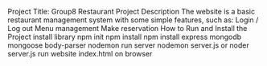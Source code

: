 Project Title:
Group8 Restaurant
Project Description
The website is a basic restaurant management system with some simple features, such as:
Login / Log out
Menu management
Make reservation
How to Run and Install the Project
install library
	npm init 
	npm install
	npm install express mongodb mongoose body-parser nodemon
run server
	nodemon server.js or noder server.js
run website
index.html on browser
	
